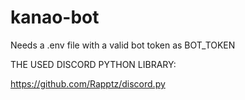 # kanao-bot

Needs a .env file with a valid bot token as BOT_TOKEN

THE USED DISCORD PYTHON LIBRARY:

https://github.com/Rapptz/discord.py
